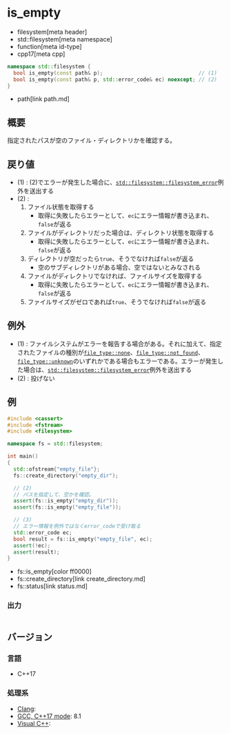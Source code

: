 # is_empty
* filesystem[meta header]
* std::filesystem[meta namespace]
* function[meta id-type]
* cpp17[meta cpp]

```cpp
namespace std::filesystem {
  bool is_empty(const path& p);                               // (1)
  bool is_empty(const path& p, std::error_code& ec) noexcept; // (2)
}
```
* path[link path.md]

## 概要
指定されたパスが空のファイル・ディレクトリかを確認する。


## 戻り値
- (1) : (2)でエラーが発生した場合に、[`std::filesystem::filesystem_error`](filesystem_error.md)例外を送出する
- (2) :
    1. ファイル状態を取得する
        - 取得に失敗したらエラーとして、`ec`にエラー情報が書き込まれ、`false`が返る
    2. ファイルがディレクトリだった場合は、ディレクトリ状態を取得する
        - 取得に失敗したらエラーとして、`ec`にエラー情報が書き込まれ、`false`が返る
    3. ディレクトリが空だったら`true`、そうでなければ`false`が返る
        - 空のサブディレクトリがある場合、空ではないとみなされる
    4. ファイルがディレクトリでなければ、ファイルサイズを取得する
        - 取得に失敗したらエラーとして、`ec`にエラー情報が書き込まれ、`false`が返る
    5. ファイルサイズがゼロであれば`true`、そうでなければ`false`が返る


## 例外
- (1) : ファイルシステムがエラーを報告する場合がある。それに加えて、指定されたファイルの種別が[`file_type::none`](file_type.md)、[`file_type::not_found`](file_type.md)、[`file_type::unknown`](file_type.md)のいずれかである場合もエラーである。エラーが発生した場合は、[`std::filesystem::filesystem_error`](filesystem_error.md)例外を送出する
- (2) : 投げない


## 例
```cpp example
#include <cassert>
#include <fstream>
#include <filesystem>

namespace fs = std::filesystem;

int main()
{
  std::ofstream{"empty_file"};
  fs::create_directory("empty_dir");

  // (2)
  // パスを指定して、空かを確認。
  assert(fs::is_empty("empty_dir"));
  assert(fs::is_empty("empty_file"));

  // (3)
  // エラー情報を例外ではなくerror_codeで受け取る
  std::error_code ec;
  bool result = fs::is_empty("empty_file", ec);
  assert(!ec);
  assert(result);
}
```
* fs::is_empty[color ff0000]
* fs::create_directory[link create_directory.md]
* fs::status[link status.md]

### 出力
```
```

## バージョン
### 言語
- C++17

### 処理系
- [Clang](/implementation.md#clang):
- [GCC, C++17 mode](/implementation.md#gcc): 8.1
- [Visual C++](/implementation.md#visual_cpp):
